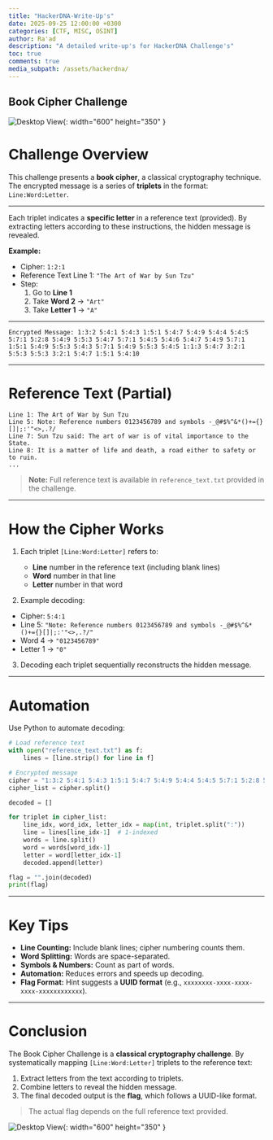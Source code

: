 ```yaml
---
title: "HackerDNA-Write-Up's"
date: 2025-09-25 12:00:00 +0300
categories: [CTF, MISC, OSINT]
author: Ra'ad
description: "A detailed write-up's for HackerDNA Challenge's"
toc: true
comments: true
media_subpath: /assets/hackerdna/
---
```

## Book Cipher Challenge
![Desktop View](/assets/hackerdna/Book-Cipher-2.png){: width="600" height="350" }

# Challenge Overview
This challenge presents a **book cipher**, a classical cryptography technique. The encrypted message is a series of **triplets** in the format: `Line:Word:Letter`.

---

Each triplet indicates a **specific letter** in a reference text (provided). By extracting letters according to these instructions, the hidden message is revealed.

**Example:**

- Cipher: `1:2:1`
- Reference Text Line 1: `"The Art of War by Sun Tzu"`
- Step:
  1. Go to **Line 1**
  2. Take **Word 2** → `"Art"`
  3. Take **Letter 1** → `"A"`

---

```text
Encrypted Message: 1:3:2 5:4:1 5:4:3 1:5:1 5:4:7 5:4:9 5:4:4 5:4:5 5:7:1 5:2:8 5:4:9 5:5:3 5:4:7 5:7:1 5:4:5 5:4:6 5:4:7 5:4:9 5:7:1 1:5:1 5:4:9 5:5:3 5:4:3 5:7:1 5:4:9 5:5:3 5:4:5 1:1:3 5:4:7 3:2:1 5:5:3 5:5:3 3:2:1 5:4:7 1:5:1 5:4:10
```

---

# Reference Text (Partial)

```text
Line 1: The Art of War by Sun Tzu
Line 5: Note: Reference numbers 0123456789 and symbols -_@#$%^&*()+={}[]|;:'"<>,.?/
Line 7: Sun Tzu said: The art of war is of vital importance to the State.
Line 8: It is a matter of life and death, a road either to safety or to ruin.
...
```

> **Note:** Full reference text is available in `reference_text.txt` provided in the challenge.

---

# How the Cipher Works

1. Each triplet `[Line:Word:Letter]` refers to:
   - **Line** number in the reference text (including blank lines)
   - **Word** number in that line
   - **Letter** number in that word

2. Example decoding:

- Cipher: `5:4:1`
- Line 5: `"Note: Reference numbers 0123456789 and symbols -_@#$%^&*()+={}[]|;:'"<>,.?/"`
- Word 4 → `"0123456789"`
- Letter 1 → `"0"`

3. Decoding each triplet sequentially reconstructs the hidden message.

---

# Automation

Use Python to automate decoding:

```python
# Load reference text
with open("reference_text.txt") as f:
    lines = [line.strip() for line in f]

# Encrypted message
cipher = "1:3:2 5:4:1 5:4:3 1:5:1 5:4:7 5:4:9 5:4:4 5:4:5 5:7:1 5:2:8 5:4:9 5:5:3 5:4:7 5:7:1 5:4:5 5:4:6 5:4:7 5:4:9 5:7:1 1:5:1 5:4:9 5:5:3 5:4:3 5:7:1 5:4:9 5:5:3 5:4:5 1:1:3 5:4:7 3:2:1 5:5:3 5:5:3 3:2:1 5:4:7 1:5:1 5:4:10"
cipher_list = cipher.split()

decoded = []

for triplet in cipher_list:
    line_idx, word_idx, letter_idx = map(int, triplet.split(":"))
    line = lines[line_idx-1]  # 1-indexed
    words = line.split()
    word = words[word_idx-1]
    letter = word[letter_idx-1]
    decoded.append(letter)

flag = "".join(decoded)
print(flag)
```

---

# Key Tips

- **Line Counting:** Include blank lines; cipher numbering counts them.
- **Word Splitting:** Words are space-separated.
- **Symbols & Numbers:** Count as part of words.
- **Automation:** Reduces errors and speeds up decoding.
- **Flag Format:** Hint suggests a **UUID format** (e.g., `xxxxxxxx-xxxx-xxxx-xxxx-xxxxxxxxxxxx`).

---

# Conclusion

The Book Cipher Challenge is a **classical cryptography challenge**. By systematically mapping `[Line:Word:Letter]` triplets to the reference text:

1. Extract letters from the text according to triplets.
2. Combine letters to reveal the hidden message.
3. The final decoded output is the **flag**, which follows a UUID-like format.

> The actual flag depends on the full reference text provided.

![Desktop View](/assets/hackerdna/Book-Cipher-1.png){: width="600" height="350" }
